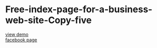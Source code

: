 # Free-index-page-for-a-business-web-site-Copy-five

<a href="http://webi4u.com/web/article/Free-index-page-for-a-business-web-site-Copy-five/page/11">
  view demo
</a>
<br/>
<a href="https://www.facebook.com/Webi4u-670245179977567">
  facebook page
<a/>  
